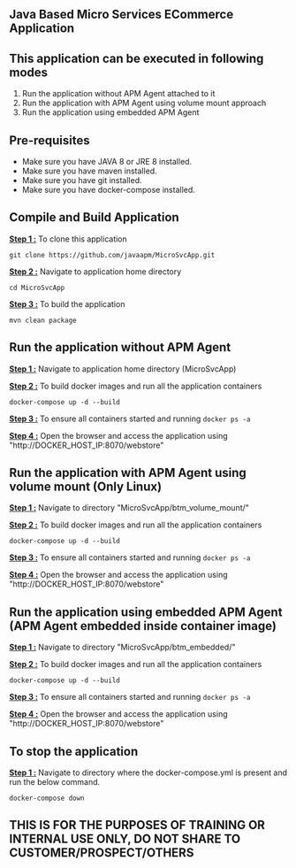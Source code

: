 <h2>Java Based Micro Services ECommerce Application</h2> 
<h2>This application can be executed in following modes</h2> 
<ol>
  <li>Run the application without APM Agent attached to it</li>
  <li>Run the application with APM Agent using volume mount approach</li>
  <li>Run the application using embedded APM Agent</li>
</ol>
<h2>Pre-requisites</h2> 
<ul>
  <li>Make sure you have JAVA 8 or JRE 8 installed.</li>
  <li>Make sure you have maven installed.</li>
  <li>Make sure you have git installed.</li>
  <li>Make sure you have docker-compose installed.</li>
</ul>
<h2>Compile and Build Application</h2> 
<b><u>Step 1 :</u></b> To clone this application
<pre><code>git clone https://github.com/javaapm/MicroSvcApp.git
</code></pre>
<b><u>Step 2 :</u></b> Navigate to application home directory 
<pre><code>cd MicroSvcApp
</code></pre>
<b><u>Step 3 :</u></b> To build the application 
<pre><code>mvn clean package
</code></pre>

<h2>Run the application without APM Agent </h2>

<b><u>Step 1 :</u></b> Navigate to application home directory (MicroSvcApp)

<b><u>Step 2 :</u></b> To build docker images and run all the application containers

<pre><code>docker-compose up -d --build
</code></pre>

<b><u>Step 3 :</u></b> To ensure all containers started and running <code>docker ps -a</code>

<b><u>Step 4 :</u></b> Open the browser and access the application using "http://DOCKER_HOST_IP:8070/webstore"

<h2>Run the application with APM Agent using volume mount (Only Linux)</h2>

<b><u>Step 1 :</u></b> Navigate to directory "MicroSvcApp/btm_volume_mount/"

<b><u>Step 2 :</u></b> To build docker images and run all the application containers

<pre><code>docker-compose up -d --build
</code></pre>

<b><u>Step 3 :</u></b> To ensure all containers started and running <code>docker ps -a</code>

<b><u>Step 4 :</u></b> Open the browser and access the application using "http://DOCKER_HOST_IP:8070/webstore"

<h2>Run the application using embedded APM Agent (APM Agent embedded inside container image)</h2>

<b><u>Step 1 :</u></b> Navigate to directory "MicroSvcApp/btm_embedded/"

<b><u>Step 2 :</u></b> To build docker images and run all the application containers

<pre><code>docker-compose up -d --build
</code></pre>

<b><u>Step 3 :</u></b> To ensure all containers started and running <code>docker ps -a</code>

<b><u>Step 4 :</u></b> Open the browser and access the application using "http://DOCKER_HOST_IP:8070/webstore"

<h2>To stop the application</h2>

<b><u>Step 1 :</u></b> Navigate to directory where the docker-compose.yml is present and run the below command.

<pre><code>docker-compose down
</code></pre>

<h2>THIS IS FOR THE PURPOSES OF TRAINING OR INTERNAL USE ONLY, DO NOT SHARE TO CUSTOMER/PROSPECT/OTHERS</h2> 

